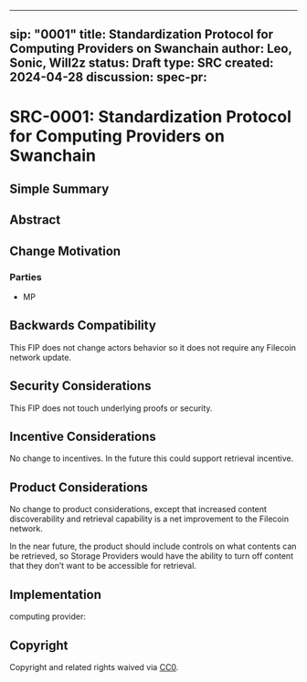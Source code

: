 
---
sip: "0001"
title: Standardization Protocol for Computing Providers on Swanchain
author: Leo, Sonic, Will2z
status: Draft
type: SRC
created: 2024-04-28
discussion: 
spec-pr: 
---

# SRC-0001: Standardization Protocol for Computing Providers on Swanchain

## Simple Summary




## Abstract



## Change Motivation




### Parties
 - MP



## **Backwards Compatibility**

This FIP does not change actors behavior so it does not require any Filecoin network update.

## **Security Considerations**

This FIP does not touch underlying proofs or security.

## **Incentive Considerations**

No change to incentives. In the future this could support retrieval incentive.

## **Product Considerations**

No change to product considerations, except that increased content discoverability and retrieval capability is a net improvement to the Filecoin network.

In the near future, the product should include controls on what contents can be retrieved, so Storage Providers would have the ability to turn off content that they don’t want to be accessible for retrieval.

## **Implementation**
computing provider:
## **Copyright**

Copyright and related rights waived via [CC0](https://creativecommons.org/publicdomain/zero/1.0/).

